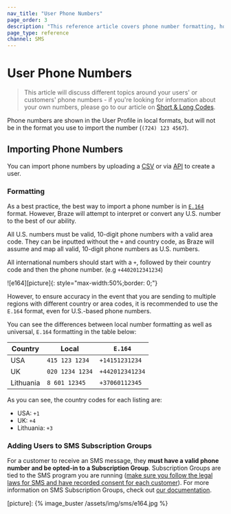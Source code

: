 ```yaml
---
nav_title: "User Phone Numbers"
page_order: 3
description: "This reference article covers phone number formatting, how to importing phone numbers, as well as how to add users to SMS subscription groups."
page_type: reference
channel: SMS
---
```


# User Phone Numbers

> This article will discuss different topics around your users' or customers' phone numbers - if you're looking for information about your own numbers, please go to our article on [Short & Long Codes]({{site.baseurl}}/user_guide/onboarding_with_braze/sms_setup/short_and_long_codes/#short--long-codes).

Phone numbers are shown in the User Profile in local formats, but will not be in the format you use to import the number (`(724) 123 4567`).

## Importing Phone Numbers

You can import phone numbers by uploading a [CSV]({{site.baseurl}}/user_guide/data_and_analytics/user_data_collection/user_import/#csv) or via [API]({{site.baseurl}}/api/endpoints/user_data/#user-track-endpoint) to create a user.

### Formatting

As a best practice, the best way to import a phone number is in [`E.164`](https://en.wikipedia.org/wiki/E.164) format. However, Braze will attempt to interpret or convert any U.S. number to the best of our ability.

All U.S. numbers must be valid, 10-digit phone numbers with a valid area code. They can be inputted without the `+` and country code, as Braze will assume and map all valid, 10-digit phone numbers as U.S. numbers.

All international numbers should start with a `+`, followed by their country code and then the phone number. (e.g `+4402012341234`)

![e164][picture]{: style="max-width:50%;border: 0;"}

However, to ensure accuracy in the event that you are sending to multiple regions with different country or area codes, it is recommended to use the `E.164` format, even for U.S.-based phone numbers.

You can see the differences between local number formatting as well as universal, `E.164` formatting in the table below:

Country | Local |  `E.164`
---|---|---
USA | `415 123 1234` | `+14151231234`
UK | `020 1234 1234` | `+442012341234`
Lithuania | `8 601 12345` | `+37060112345`

As you can see, the country codes for each listing are:
- USA: `+1`
- UK: `+4`
- Lithuania: `+3`

### Adding Users to SMS Subscription Groups

For a customer to receive an SMS message, they __must have a valid phone number and be opted-in to a Subscription Group__. Subscription Groups are tied to the SMS program you are running ([make sure you follow the legal laws for SMS and have recorded consent for each customer]({{site.baseurl}}/user_guide/message_building_by_channel/sms/sms_laws_and_regulations/)). For more information on SMS Subscription Groups, check out [our documentation][1]. 

[1]: {{site.baseurl}}/user_guide/message_building_by_channel/sms/sms_subscription_group/
[picture]: {% image_buster /assets/img/sms/e164.jpg %}



